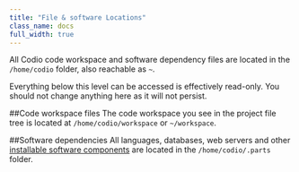 ```yaml
---
title: "File & software Locations"
class_name: docs
full_width: true
---
```


All Codio code workspace and software dependency files are located in the `/home/codio` folder, also reachable as `~`.

Everything below this level can be accessed is effectively read-only. You should not change anything here as it will not persist.

##Code workspace files
The code workspace you see in the project file tree is located at `/home/codio/workspace` or `~/workspace`.

##Software dependencies
All languages, databases, web servers and other [installable software components]() are located in the `/home/codio/.parts ` folder.


